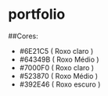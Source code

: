 # portfolio

##Cores:
- #6E21C5 ( Roxo claro )
- #64349B ( Roxo Médio )
- #7000F0 ( Roxo claro )
- #523870 ( Roxo Médio )
- #392E46 ( Roxo escuro )
